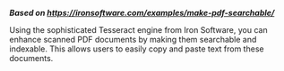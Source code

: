 ***Based on <https://ironsoftware.com/examples/make-pdf-searchable/>***

Using the sophisticated Tesseract engine from Iron Software, you can enhance scanned PDF documents by making them searchable and indexable. This allows users to easily copy and paste text from these documents.